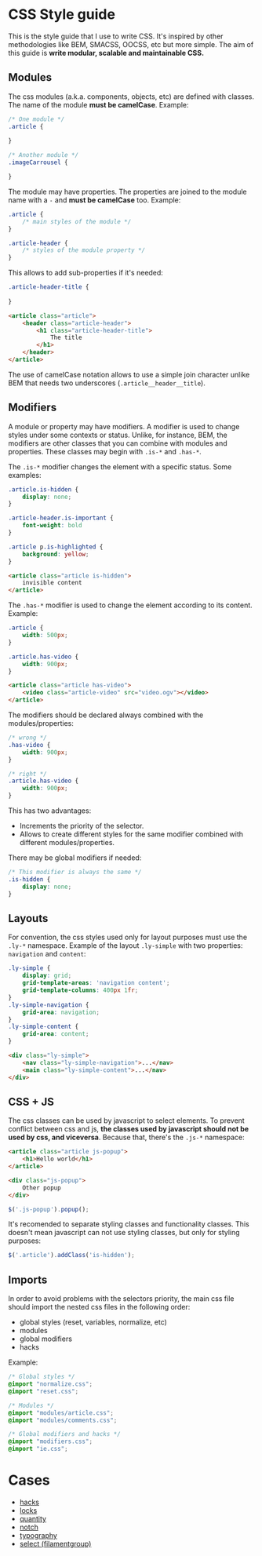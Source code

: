 # CSS Style guide

This is the style guide that I use to write CSS. It's inspired by other methodologies like BEM, SMACSS, OOCSS, etc but more simple. The aim of this guide is **write modular, scalable and maintainable CSS.**

## Modules

The css modules (a.k.a. components, objects, etc) are defined with classes. The name of the module **must be camelCase**. Example:

```css
/* One module */
.article {
    
}

/* Another module */
.imageCarrousel {

}
```

The module may have properties. The properties are joined to the module name with a `-` and **must be camelCase** too. Example:

```css
.article {
    /* main styles of the module */
}

.article-header {
    /* styles of the module property */
}
```

This allows to add sub-properties if it's needed:

```css
.article-header-title {
    
}
```

```html
<article class="article">
    <header class="article-header">
        <h1 class="article-header-title">
            The title
        </h1>
    </header>
</article>
```

The use of camelCase notation allows to use a simple join character unlike BEM that needs two underscores (`.article__header__title`).

## Modifiers

A module or property may have modifiers. A modifier is used to change styles under some contexts or status. Unlike, for instance, BEM, the modifiers are other classes that you can combine with modules and properties. These classes may begin with `.is-*` and `.has-*`.

The `.is-*` modifier changes the element with a specific status. Some examples:

```css
.article.is-hidden {
    display: none;
}

.article-header.is-important {
    font-weight: bold
}

.article p.is-highlighted {
    background: yellow;
}
```

```html
<article class="article is-hidden">
    invisible content
</article>
```

The `.has-*` modifier is used to change the element according to its content. Example:

```css
.article {
    width: 500px;
}

.article.has-video {
    width: 900px;
}
```

```html
<article class="article has-video">
    <video class="article-video" src="video.ogv"></video>
</article>
```

The modifiers should be declared always combined with the modules/properties:

```css
/* wrong */
.has-video {
    width: 900px;
}

/* right */
.article.has-video {
    width: 900px;
}
```

This has two advantages:

* Increments the priority of the selector.
* Allows to create different styles for the same modifier combined with different modules/properties.

There may be global modifiers if needed:

```css
/* This modifier is always the same */
.is-hidden {
    display: none;
}
```

## Layouts

For convention, the css styles used only for layout purposes must use the `.ly-*` namespace.
Example of the layout `.ly-simple` with two properties: `navigation` and `content`:

```css
.ly-simple {
    display: grid;
    grid-template-areas: 'navigation content';
    grid-template-columns: 400px 1fr;
}
.ly-simple-navigation {
    grid-area: navigation;
}
.ly-simple-content {
    grid-area: content;
}
```

```html
<div class="ly-simple">
    <nav class="ly-simple-navigation">...</nav>
    <main class="ly-simple-content">...</nav>
</div>
```

## CSS + JS

The css classes can be used by javascript to select elements. To prevent conflict between css and js, **the classes used by javascript should not be used by css, and viceversa**. Because that, there's the `.js-*` namespace:

```html
<article class="article js-popup">
    <h1>Hello world</h1>
</article>

<div class="js-popup">
    Other popup
</div>
```

```js
$('.js-popup').popup();
```

It's recomended to separate styling classes and functionality classes. This doesn't mean javascript can not use styling classes, but only for styling purposes:

```js
$('.article').addClass('is-hidden');
```

## Imports

In order to avoid problems with the selectors priority, the main css file should import the nested css files in the following order:

* global styles (reset, variables, normalize, etc)
* modules
* global modifiers
* hacks

Example:

```css
/* Global styles */
@import "normalize.css";
@import "reset.css";

/* Modules */
@import "modules/article.css";
@import "modules/comments.css";

/* Global modifiers and hacks */
@import "modifiers.css";
@import "ie.css";
```

# Cases

* [hacks](cases/hacks)
* [locks](cases/locks)
* [quantity](cases/quantity)
* [notch](cases/notch)
* [typography](cases/typography)
* [select (filamentgroup)](https://github.com/filamentgroup/select-css)
